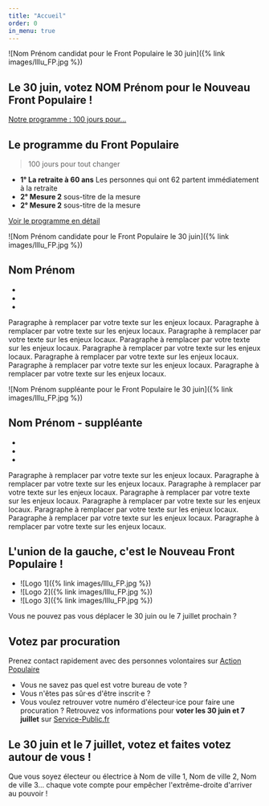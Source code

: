 ```yaml
---
title: "Accueil"
order: 0
in_menu: true
---
```

<section class="entete">
  <!-- Ci-dessous la photo de votre candidat·e -->
  ![Nom Prénom candidat pour le Front Populaire le 30 juin]({% link images/Illu_FP.jpg %})

# Le 30 juin, votez NOM Prénom pour le Nouveau Front Populaire !

  <a href="">Notre programme : 100 jours pour…</a>

</section>

<section class="programme">

  ## Le programme du Front Populaire
> 100 jours pour tout changer

<ul>
  <li>
    <strong>1° La retraite à 60 ans</strong>
    Les personnes qui ont 62 partent immédiatement à la retraite
  </li>
  <li>
    <strong>2° Mesure 2</strong>
    sous-titre de la mesure
  </li>
  <li>
    <strong>2° Mesure 2</strong>
    sous-titre de la mesure
  </li>
</ul>

  <a href="">Voir le programme en détail</a>


</section>

<section class="candidature">
  <!-- Ci-dessous la photo de votre candidat·e -->
  ![Nom Prénom candidate pour le Front Populaire le 30 juin]({% link images/Illu_FP.jpg %})

## Nom Prénom

  <!-- Ci-dessous 3 points à retenir sur votre candidat·e (faire court !) -->
- 
- 
-  

  <!-- Ci-dessous un petit texte reprenant 2 ou 3 mesures nationales en les déclinant sur les impacts locaux. -->
Paragraphe à remplacer par votre texte sur les enjeux locaux. Paragraphe à remplacer par votre texte sur les enjeux locaux. Paragraphe à remplacer par votre texte sur les enjeux locaux. Paragraphe à remplacer par votre texte sur les enjeux locaux. Paragraphe à remplacer par votre texte sur les enjeux locaux. Paragraphe à remplacer par votre texte sur les enjeux locaux. Paragraphe à remplacer par votre texte sur les enjeux locaux. Paragraphe à remplacer par votre texte sur les enjeux locaux. 

<!-- Si besoin car non présent·e sur la 1e photo, ci-dessous la photo de votre suppléant·e -->
  ![Nom Prénom suppléante pour le Front Populaire le 30 juin]({% link images/Illu_FP.jpg %})

## Nom Prénom - suppléante

  <!-- Ci-dessous 3 points à retenir sur votre candidat·e (faire court !) -->
- 
- 
-  

  <!-- Ci-dessous un petit texte reprenant 2 ou 3 mesures nationales en les déclinant sur les impacts locaux. -->
Paragraphe à remplacer par votre texte sur les enjeux locaux. Paragraphe à remplacer par votre texte sur les enjeux locaux. Paragraphe à remplacer par votre texte sur les enjeux locaux. Paragraphe à remplacer par votre texte sur les enjeux locaux. Paragraphe à remplacer par votre texte sur les enjeux locaux. Paragraphe à remplacer par votre texte sur les enjeux locaux. Paragraphe à remplacer par votre texte sur les enjeux locaux. Paragraphe à remplacer par votre texte sur les enjeux locaux. 

  
</section>

<section class="logos_partis">

  ## L'union de la gauche, c'est le Nouveau Front Populaire !

<ul>
  <li>
    ![Logo 1]({% link images/Illu_FP.jpg %})
  </li>
  <li>
    ![Logo 2]({% link images/Illu_FP.jpg %})
  </li>
  <li>
    ![Logo 3]({% link images/Illu_FP.jpg %})
  </li>
</ul>

</section>

<section class="procuration">

Vous ne pouvez pas vous déplacer le 30 juin ou le 7 juillet prochain ?

## Votez par procuration

Prenez contact rapidement avec des personnes volontaires sur <a href="https://actionpopulaire.fr/procuration">Action Populaire</a>

</section>

<section class="inscription">

- Vous ne savez pas quel est votre bureau de vote ?
- Vous n'êtes pas sûr·es d'être inscrit·e ?
- Vous voulez retrouver votre numéro d'électeur·ice pour faire une procuration ?
Retrouvez vos informations pour <strong>voter les 30 juin et 7 juillet</strong> sur <a href="https://www.service-public.fr/particuliers/vosdroits/R51788">Service-Public.fr</a>

</section>


<section class="villes">

## Le 30 juin et le 7 juillet, votez et faites votez autour de vous !

<!-- Ci-dessous listez les villes de votre circonscription pour aider les moteurs de recherche à trouver votre site -->

Que vous soyez électeur ou électrice à Nom de ville 1, Nom de ville 2, Nom de ville 3… chaque vote compte pour empêcher l'extrême-droite d'arriver au pouvoir !

</section> 